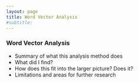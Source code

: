 ```yaml
---
layout: page
title: Word Vector Analysis
#subtitle: 
---
```


### Word Vector Analysis

- Summary of what this analysis method does
- What did I find?
- How does this fit into the larger picture? Does it?
- Limitations and areas for further research